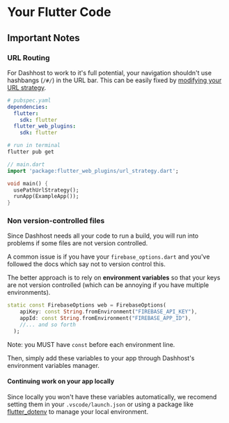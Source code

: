 # Your Flutter Code

## Important Notes

### URL Routing
For Dashhost to work to it's full potential, your navigation shouldn't use hashbangs (`/#/`) in the URL bar. This can be easily fixed by [modifying your URL strategy](https://docs.flutter.dev/ui/navigation/url-strategies). 

```yaml
# pubspec.yaml
dependencies:
  flutter:
    sdk: flutter
  flutter_web_plugins:
    sdk: flutter
```

```bash
# run in terminal
flutter pub get
```

```dart
// main.dart
import 'package:flutter_web_plugins/url_strategy.dart';

void main() {
  usePathUrlStrategy();
  runApp(ExampleApp());
}
```


### Non version-controlled files

Since Dashhost needs all your code to run a build, you will run into problems if some files are not version controlled. 

A common issue is if you have your `firebase_options.dart` and you've followed the docs which say not to version control this.

The better approach is to rely on **environment variables** so that your keys are not version controlled (which can be annoying if you have multiple environments).

```dart
static const FirebaseOptions web = FirebaseOptions(
    apiKey: const String.fromEnvironment("FIREBASE_API_KEY"),
    appId: const String.fromEnvironment("FIREBASE_APP_ID"),
    //... and so forth
  );
```

Note: you MUST have `const` before each environment line.

Then, simply add these variables to your app through Dashhost's environment variables manager.

#### Continuing work on your app locally

Since locally you won't have these variables automatically, we recomend setting them in your `.vscode/launch.json` or using a package like [flutter_dotenv](https://pub.dev/packages/flutter_dotenv) to manage your local environment.